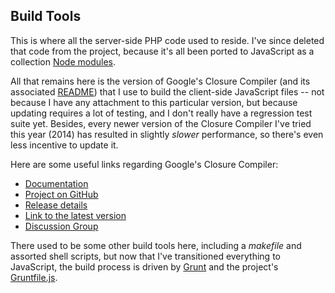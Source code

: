 Build Tools
---
This is where all the server-side PHP code used to reside.  I've since deleted that code from the project,
because it's all been ported to JavaScript as a collection [Node modules](/my_modules/).

All that remains here is the version of Google's Closure Compiler (and its associated [README](README)) that I use
to build the client-side JavaScript files -- not because I have any attachment to this particular version, but because
updating requires a lot of testing, and I don't really have a regression test suite yet.  Besides, every newer
version of the Closure Compiler I've tried this year (2014) has resulted in slightly *slower* performance, so there's
even less incentive to update it.

Here are some useful links regarding Google's Closure Compiler:

- [Documentation](https://developers.google.com/closure/compiler/docs/overview)
- [Project on GitHub](https://github.com/google/closure-compiler)
- [Release details](https://github.com/google/closure-compiler/wiki/Releases)
- [Link to the latest version](http://dl.google.com/closure-compiler/compiler-latest.zip)
- [Discussion Group](https://groups.google.com/forum/#!forum/closure-compiler-discuss)

There used to be some other build tools here, including a *makefile* and assorted shell scripts, but now that
I've transitioned everything to JavaScript, the build process is driven by [Grunt](http://gruntjs.com/) and the project's
[Gruntfile.js](/Gruntfile.js). 
